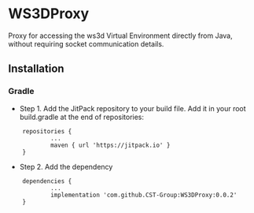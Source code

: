 # WS3DProxy
Proxy for accessing the ws3d Virtual Environment directly from Java, without requiring socket communication details. 

## Installation

### Gradle

- Step 1. Add the JitPack repository to your build file. Add it in your root build.gradle at the end of repositories:

```
	repositories {
			...
			maven { url 'https://jitpack.io' }
	}
```

- Step 2. Add the dependency

```
	dependencies {
            ...
            implementation 'com.github.CST-Group:WS3DProxy:0.0.2'
	}
```
